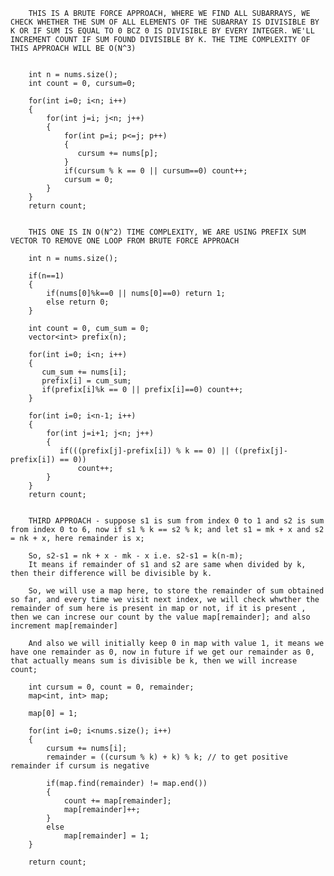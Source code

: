         THIS IS A BRUTE FORCE APPROACH, WHERE WE FIND ALL SUBARRAYS, WE CHECK WHETHER THE SUM OF ALL ELEMENTS OF THE SUBARRAY IS DIVISIBLE BY K OR IF SUM IS EQUAL TO 0 BCZ 0 IS DIVISIBLE BY EVERY INTEGER. WE'LL INCREMENT COUNT IF SUM FOUND DIVISIBLE BY K. THE TIME COMPLEXITY OF THIS APPROACH WILL BE O(N^3)
        
        
        int n = nums.size();
        int count = 0, cursum=0;
        
        for(int i=0; i<n; i++)
        {
            for(int j=i; j<n; j++)
            {
                for(int p=i; p<=j; p++)
                {
                   cursum += nums[p]; 
                }
                if(cursum % k == 0 || cursum==0) count++;
                cursum = 0;
            }
        }
        return count; 
        
        
        THIS ONE IS IN O(N^2) TIME COMPLEXITY, WE ARE USING PREFIX SUM VECTOR TO REMOVE ONE LOOP FROM BRUTE FORCE APPROACH
        
        int n = nums.size();
        
        if(n==1)
        {
            if(nums[0]%k==0 || nums[0]==0) return 1;
            else return 0;
        }
        
        int count = 0, cum_sum = 0;
        vector<int> prefix(n);
        
        for(int i=0; i<n; i++)
        {
           cum_sum += nums[i];
           prefix[i] = cum_sum; 
           if(prefix[i]%k == 0 || prefix[i]==0) count++;
        }

        for(int i=0; i<n-1; i++)
        {
            for(int j=i+1; j<n; j++)
            {
               if(((prefix[j]-prefix[i]) % k == 0) || ((prefix[j]- prefix[i]) == 0))
                   count++;
            }
        }
        return count; 
        
        
        THIRD APPROACH - suppose s1 is sum from index 0 to 1 and s2 is sum from index 0 to 6, now if s1 % k == s2 % k; and let s1 = mk + x and s2 = nk + x, here remainder is x;
        
        So, s2-s1 = nk + x - mk - x i.e. s2-s1 = k(n-m);
        It means if remainder of s1 and s2 are same when divided by k, then their difference will be divisible by k.
            
        So, we will use a map here, to store the remainder of sum obtained so far, and every time we visit next index, we will check whwther the remainder of sum here is present in map or not, if it is present , then we can increse our count by the value map[remainder]; and also increment map[remainder]
        
        And also we will initially keep 0 in map with value 1, it means we have one remainder as 0, now in future if we get our remainder as 0, that actually means sum is divisible be k, then we will increase count;
          
        int cursum = 0, count = 0, remainder;
        map<int, int> map;
        
        map[0] = 1;
        
        for(int i=0; i<nums.size(); i++)
        {
            cursum += nums[i];
            remainder = ((cursum % k) + k) % k; // to get positive remainder if cursum is negative
            
            if(map.find(remainder) != map.end())
            {
                count += map[remainder];
                map[remainder]++;
            }
            else
                map[remainder] = 1;
        }
         
        return count;  
        ​
